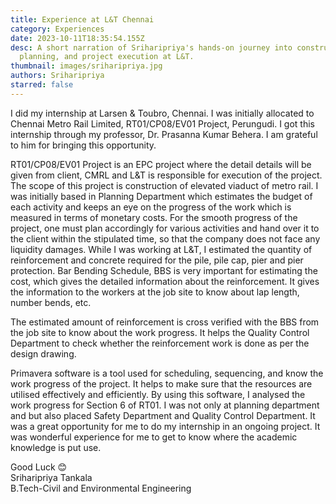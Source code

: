 ```yaml
---
title: Experience at L&T Chennai
category: Experiences
date: 2023-10-11T18:35:54.155Z
desc: A short narration of Sriharipriya's hands-on journey into construction,
  planning, and project execution at L&T.
thumbnail: images/sriharipriya.jpg
authors: Sriharipriya
starred: false
---
```

I did my internship at Larsen & Toubro, Chennai. I was initially allocated to Chennai Metro Rail Limited, RT01/CP08/EV01 Project, Perungudi. I got this internship through my professor, Dr. Prasanna Kumar Behera. I am grateful to him for bringing this opportunity. 

RT01/CP08/EV01 Project is an EPC project where the detail details will be given from client, CMRL and L&T is responsible for execution of the project. The scope of this project is construction of elevated viaduct of metro rail. I was initially based in Planning Department which estimates the budget of each activity and keeps an eye on the progress of the work which is measured in terms of monetary costs. For the smooth progress of the project, one must plan accordingly for various activities and hand over it to the client within the stipulated time, so that the company does not face any liquidity damages. 
While I was working at L&T, I estimated the quantity of reinforcement and concrete required for the pile, pile cap, pier and pier protection. Bar Bending Schedule, BBS is very important for estimating the cost, which gives the detailed information about the reinforcement. It gives the information to the workers at the job site to know about lap length, number bends, etc.

The estimated amount of reinforcement is cross verified with the BBS from the job site to know about the work progress. It helps the Quality Control Department to check whether the reinforcement work is done as per the design drawing. 


Primavera software is a tool used for scheduling, sequencing, and know the work progress of the project. It helps to make sure that the resources are utilised effectively and efficiently. By using this software, I analysed the work progress for Section 6 of RT01. I was not only at planning department and but also placed Safety Department and Quality Control Department. 
It was a great opportunity for me to do my internship in an ongoing project. It was wonderful experience for me to get to know where the academic knowledge is put use. 

Good Luck 😊                                                   
Sriharipriya Tankala                              
B.Tech-Civil and Environmental Engineering